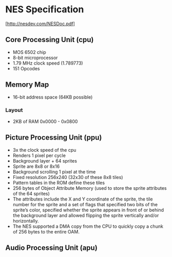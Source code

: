 #  NES Specification

[http://nesdev.com/NESDoc.pdf]

## Core Processing Unit (cpu)
- MOS 6502 chip
- 8-bit microprocessor
- 1.79 MHz clock speed (1.789773)
- 151 Opcodes

## Memory Map
- 16-bit address space (64KB possible)

### Layout
- 2KB of RAM 0x0000 - 0x0800

## Picture Processing Unit (ppu)
- 3x the clock speed of the cpu
- Renders 1 pixel per cycle
- Background layer + 64 sprites
- Sprite are 8x8 or 8x16
- Background scrolling 1 pixel at the time
- Fixed resolution 256x240 (32x30 of these 8x8 tiles)
- Pattern tables in the ROM define these tiles
- 256 bytes of Object Attribute Memory (used to store the sprite attributes of the 64 sprites)
- The attributes include the X and Y coordinate of the sprite, the tile number for the sprite and a set of flags that specified two bits of the sprite’s color, specified whether the sprite appears in front of or behind the background layer and allowed flipping the sprite vertically and/or horizontally.
- The NES supported a DMA copy from the CPU to quickly copy a chunk of 256 bytes to the entire OAM.


## Audio Processing Unit (apu)
